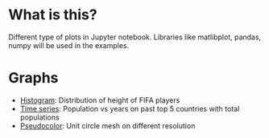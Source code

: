 # What is this?
Different type of plots in Jupyter notebook. Libraries like matlibplot, pandas, numpy will be used in the examples.

# Graphs
* [Histogram](https://github.com/woo-chia-wei/python-visualization-notes/blob/master/projects/histogram.ipynb): Distribution of height of FIFA players
* [Time series](https://github.com/woo-chia-wei/python-visualization-notes/blob/master/projects/time_series.ipynb): Population vs years on past top 5 countries with total populations
* [Pseudocolor](https://github.com/woo-chia-wei/python-visualization-notes/blob/master/projects/pseudocolor.ipynb): Unit circle mesh on different resolution
